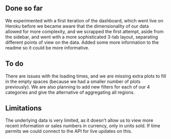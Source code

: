 ## Done so far
We experimented with a first iteration of the dashboard, which went live on Heroku before we became aware that the dimensionality of our data allowed for more complexity, and we scrapped the first attempt, aside from the sidebar, and went with a more sophisticated 3-tab layout, separating different points of view on the data.
Added some more information to the readme so it could be more informative.

## To do
There are issues with the loading times, and we are missing extra plots to fill in the empty spaces (because we had a smaller number of plots previously).
We are also planning to add new filters for each of our 4 categories and give the alternative of aggregating all regions.

## Limitations
The underlying data is very limited, as it doesn't allow us to view more recent information or sales numbers in currency, only in units sold.
If time permits we could connect to the API for live updates on this.

